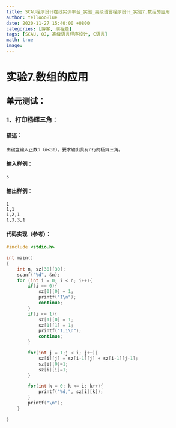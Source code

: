 ```yaml
---
title: SCAU程序设计在线实训平台_实验_高级语言程序设计_实验7.数组的应用
author: YelloooBlue
date: 2020-11-27 15:40:00 +0800
categories: [博客, 编程题]
tags: [SCAU, OJ, 高级语言程序设计, C语言]
math: true
image: 
---
```



# 实验7.数组的应用

## 单元测试：

### 1、打印杨辉三角：

#### 描述：

	由键盘输入正数n（n<30），要求输出具有n行的杨辉三角。

#### 输入样例：

	5

#### 输出样例：

	1
	1,1
	1,2,1
	1,3,3,1

#### 代码实现（参考）：

```c
#include <stdio.h>

int main()
{
    int n, sz[30][30];
    scanf("%d", &n);
    for (int i = 0; i < n; i++){
        if(i == 0){
            sz[0][0] = 1;
            printf("1\n");
            continue;
        }
        if(i <= 1){
            sz[1][0] = 1;
            sz[1][1] = 1;
            printf("1,1\n");
            continue;
        }

        for(int j = 1;j < i; j++){
            sz[i][j] = sz[i-1][j] + sz[i-1][j-1];
            sz[i][0]=1;
            sz[i][i]=1;
        }

        for(int k = 0; k <= i; k++){
            printf("%d,", sz[i][k]);
        }
        printf("\n");
    }

}
```
